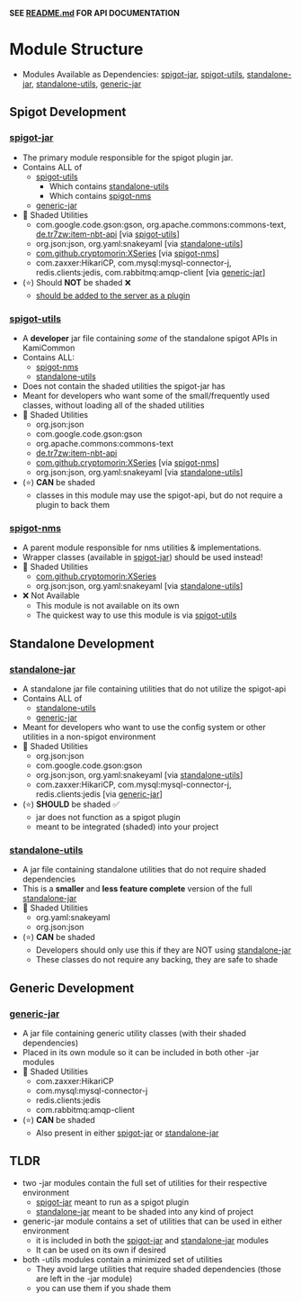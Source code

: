 **SEE [README.md](./README.md) FOR API DOCUMENTATION**

# Module Structure
- Modules Available as Dependencies: [spigot-jar](#spigot-jar), [spigot-utils](#spigot-utils), [standalone-jar](#standalone-jar), [standalone-utils](#standalone-utils), [generic-jar](#generic-jar)

## Spigot Development
### [spigot-jar](./spigot-jar)
- The primary module responsible for the spigot plugin jar.
- Contains ALL of
  - [spigot-utils](#spigot-utils)
    - Which contains [standalone-utils](#standalone-utils)
    - Which contains [spigot-nms](#spigot-nms)
  - [generic-jar](#generic-jar)
- 📄 Shaded Utilities
  - com.google.code.gson:gson, org.apache.commons:commons-text, [de.tr7zw:item-nbt-api](https://github.com/tr7zw/Item-NBT-API) [via [spigot-utils](#spigot-utils)]
  - org.json:json, org.yaml:snakeyaml [via [standalone-utils](#standalone-utils)]
  - [com.github.cryptomorin:XSeries](https://github.com/CryptoMorin/XSeries) [via [spigot-nms](#spigot-nms)]
  - com.zaxxer:HikariCP, com.mysql:mysql-connector-j, redis.clients:jedis, com.rabbitmq:amqp-client [via [generic-jar](#generic-jar)]
- (⭐) Should **NOT** be shaded ❌
  - <span style="text-decoration:underline;">should be added to the server as a plugin</span>

### [spigot-utils](./spigot-utils)
- A **developer** jar file containing *some* of the standalone spigot APIs in KamiCommon
- Contains ALL:
  - [spigot-nms](#spigot-nms)
  - [standalone-utils](#standalone-utils)
- Does not contain the shaded utilities the spigot-jar has
- Meant for developers who want some of the small/frequently used classes, without loading all of the shaded utilities
- 📄 Shaded Utilities
  - org.json:json
  - com.google.code.gson:gson
  - org.apache.commons:commons-text
  - [de.tr7zw:item-nbt-api](https://github.com/tr7zw/Item-NBT-API)
  - [com.github.cryptomorin:XSeries](https://github.com/CryptoMorin/XSeries) [via [spigot-nms](#spigot-nms)]
  - org.json:json, org.yaml:snakeyaml [via [standalone-utils](#standalone-utils)]
- (⭐) **CAN** be shaded
  - classes in this module may use the spigot-api, but do not require a plugin to back them

### [spigot-nms](./spigot-nms)
- A parent module responsible for nms utilities & implementations.
- Wrapper classes (available in [spigot-jar](#spigot-jar)) should be used instead!
- 📄 Shaded Utilities
  - [com.github.cryptomorin:XSeries](https://github.com/CryptoMorin/XSeries)
  - org.json:json, org.yaml:snakeyaml [via [standalone-utils](#standalone-utils)]
- ❌ Not Available
    - This module is not available on its own
    - The quickest way to use this module is via [spigot-utils](#spigot-utils)

## Standalone Development
### [standalone-jar](./standalone-jar)
- A standalone jar file containing utilities that do not utilize the spigot-api
- Contains ALL of
  - [standalone-utils](#standalone-utils)
  - [generic-jar](#generic-jar)
- Meant for developers who want to use the config system or other utilities in a non-spigot environment
- 📄 Shaded Utilities
  - org.json:json
  - com.google.code.gson:gson
  - org.json:json, org.yaml:snakeyaml [via [standalone-utils](#standalone-utils)]
  - com.zaxxer:HikariCP, com.mysql:mysql-connector-j, redis.clients:jedis [via [generic-jar](#generic-jar)]
- (⭐) **SHOULD** be shaded ✅
  - jar does not function as a spigot plugin
  - meant to be integrated (shaded) into your project

### [standalone-utils](./standalone-utils)
- A jar file containing standalone utilities that do not require shaded dependencies
- This is a **smaller** and **less feature complete** version of the full [standalone-jar](#standalone-jar)
- 📄 Shaded Utilities
  - org.yaml:snakeyaml
  - org.json:json
- (⭐) **CAN** be shaded
  - Developers should only use this if they are NOT using [standalone-jar](#standalone-jar)
  - These classes do not require any backing, they are safe to shade

## Generic Development
### [generic-jar](./generic-jar)
- A jar file containing generic utility classes (with their shaded dependencies)
- Placed in its own module so it can be included in both other -jar modules
- 📄 Shaded Utilities
  - com.zaxxer:HikariCP
  - com.mysql:mysql-connector-j
  - redis.clients:jedis
  - com.rabbitmq:amqp-client
- (⭐) **CAN** be shaded
  - Also present in either [spigot-jar](#spigot-jar) or [standalone-jar](#standalone-jar)

## TLDR
- two -jar modules contain the full set of utilities for their respective environment
  - [spigot-jar](#spigot-jar) meant to run as a spigot plugin
  - [standalone-jar](#standalone-jar) meant to be shaded into any kind of project
- generic-jar module contains a set of utilities that can be used in either environment
  - it is included in both the [spigot-jar](#spigot-jar) and [standalone-jar](#standalone-jar) modules
  - It can be used on its own if desired
- both -utils modules contain a minimized set of utilities
  - They avoid large utilities that require shaded dependencies (those are left in the -jar module)
  - you can use them if you shade them